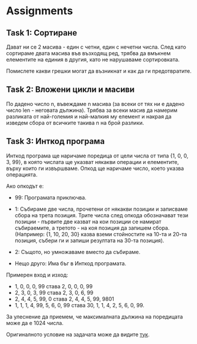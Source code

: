 # Assignments

## Task 1: Сортиране

Дават ни се 2 масива - един с четни, един с нечетни числа. След като сортираме двата масива във възходящ ред, трябва да вмъкнем елементите на единия в другия, като не нарушаваме сортировката.

Помислете какви грешки могат да възникнат и как да ги предотвратите. 

## Task 2: Вложени цикли и масиви

По дадено число n, въвеждаме n масива (за всеки от тях ни е дадено число len - неговата дължина). Трябва за всеки масив да намерим разликата от най-големия и най-малкия му елемент и накрая да изведем сбора от всичките такива n на брой разлики. 

## Task 3: Инткод програма

Инткод програма ще наричаме поредица от цели числа от типа {1, 0, 0, 3, 99}, в която числата ще указват някакви операции и елементите, върху които ги извършваме. Опкод ще наричаме число, което указва операцията. 

Ако опкодът е:
- 99: Програмата приключва.  

- 1: Събираме две числа, прочетени от някакви позиции и записваме сбора на трета позиция. Трите числа след опкода обозначават тези позиции - първите две казват на кои позиции се намират събираемите, а третото - на коя позиция да запишем сбора. (Например: {1, 10, 20, 30} казва вземи стойностите на 10-та и 20-та позиция, събери ги и запиши резултата на 30-та позиция).

- 2: Същото, но умножаваме вместо да събираме.

- Нещо друго: Има бъг в Инткод програмата.

Примерен вход и изход:

- 1, 0, 0, 0, 99 става 2, 0, 0, 0, 99
- 2, 3, 0, 3, 99 става 2, 3, 0, 6, 99
- 2, 4, 4, 5, 99, 0 става 2, 4, 4, 5, 99, 9801
- 1, 1, 1, 4, 99, 5, 6, 0, 99 става 30, 1, 1, 4, 2, 5, 6, 0, 99.

За улеснение да приемем, че максималната дължина на поредицата може да е 1024 числа.

Оригиналното условие на задачата може да видите [тук](https://adventofcode.com/2019/day/2).
